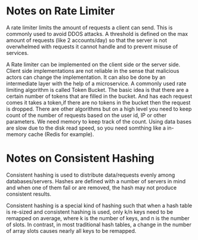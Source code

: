 # Notes on Rate Limiter
A rate limiter limits the amount of requests a client can send. This is commonly used to avoid DDOS
attacks. A threshold is defined on the max amount of requests (like 2 accounts/day) so that the server
is not overwhelmed with requests it cannot handle and to prevent misuse of services.

A Rate limiter can be implemented on the client side or the server side. Client side
implementations are not reliable in the sense that malicious actors can change the
implementation. It can also be done by an intermediate layer with the help of a microservice.
A commonly used rate limiting algorithm is called Token Bucket. The basic idea
is that there are a certain number of tokens that are filled in the bucket. And has each 
request comes it takes a token,if there are no tokens in the bucket then the request is dropped.
There are other algorithms but on a high level you need to keep count
of the number of requests based on the user id, IP or other parameters. We need memory to keep
track of the count. Using data bases are slow due to the disk read speed, so you need somthing
like a in-memory cache (Redis for example).

# Notes on Consistent Hashing
Consistent hashing is used to distribute data/requests evenly among databases/servers. Hashes are defined with a number of servers in mind
and when one of them fail or are removed, the hash may not produce consistent results.

Consistent hashing is a special kind of hashing such that when a
hash table is re-sized and consistent hashing is used, only k/n keys need to be remapped on
average, where k is the number of keys, and n is the number of slots. In contrast, in most
traditional hash tables, a change in the number of array slots causes nearly all keys to be
remapped.
